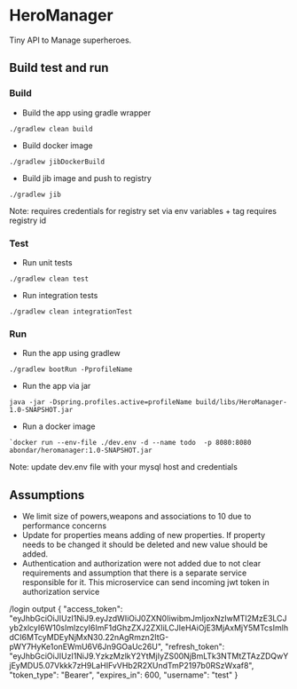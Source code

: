 # HeroManager

Tiny API to Manage superheroes.

## Build test and run

### Build

- Build the app using gradle wrapper
```
./gradlew clean build
```
- Build docker image
```
./gradlew jibDockerBuild
```
- Build jib image and push to registry

```
./gradlew jib
```
Note: requires credentials for registry set via env variables + tag requires registry id

### Test
- Run unit tests
```
./gradlew clean test
```
- Run integration tests
```
./gradlew clean integrationTest
```
### Run
- Run the app using gradlew

```
./gradlew bootRun -PprofileName
```
- Run the app via jar

```
java -jar -Dspring.profiles.active=profileName build/libs/HeroManager-1.0-SNAPSHOT.jar
```
- Run a docker image

```
`docker run --env-file ./dev.env -d --name todo  -p 8080:8080 abondar/heromanager:1.0-SNAPSHOT.jar
```
Note: update dev.env file with your mysql host and credentials



## Assumptions
- We limit size of powers,weapons and associations to 10 due to performance concerns
- Update for properties means adding of new properties. If property needs to be changed it should be deleted and new value should be added.
- Authentication and authorization were not added due to not clear requirements and assumption that there is a separate service responsible for it. 
This microservice can send incoming jwt token in authorization service

/login output
{
"access_token": "eyJhbGciOiJIUzI1NiJ9.eyJzdWIiOiJ0ZXN0IiwibmJmIjoxNzIwMTI2MzE3LCJyb2xlcyI6W10sImlzcyI6ImF1dGhzZXJ2ZXIiLCJleHAiOjE3MjAxMjY5MTcsImlhdCI6MTcyMDEyNjMxN30.22nAgRmzn2ItG-pWY7HyKe1onEWmU6V6Jn9GOaUc26U",
"refresh_token": "eyJhbGciOiJIUzI1NiJ9.YzkzMzlkY2YtMjIyZS00NjBmLTk3NTMtZTAzZDQwYjEyMDU5.07Vkkk7zH9LaHIFvVHb2R2XUndTmP2197b0RSzWxaf8",
"token_type": "Bearer",
"expires_in": 600,
"username": "test"
}